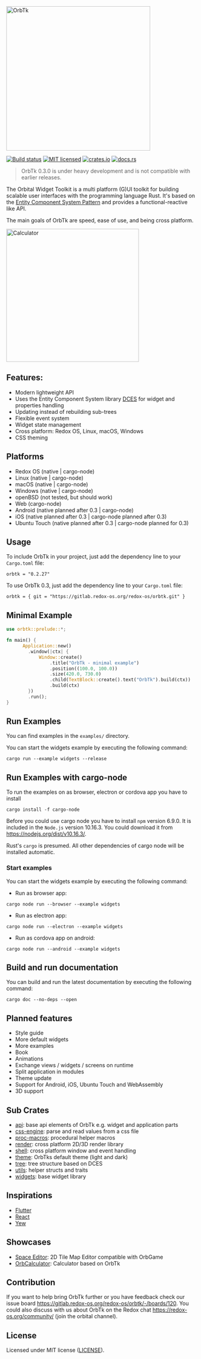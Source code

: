 <img alt="OrbTk" width="380" src="https://gitlab.redox-os.org/redox-os/assets/raw/master/logos/orbtk/logo_dark.png">

[![Build status](https://gitlab.redox-os.org/redox-os/orbtk/badges/master/build.svg)](https://gitlab.redox-os.org/redox-os/orbtk/pipelines)
[![MIT licensed](https://img.shields.io/badge/license-MIT-blue.svg)](./LICENSE)
[![crates.io](https://img.shields.io/badge/crates.io-v0.2.27-orange.svg)](https://crates.io/crates/orbtk)
[![docs.rs](https://docs.rs/orbtk/badge.svg)](https://docs.rs/orbtk)

> OrbTk 0.3.0 is under heavy development and is not compatible with earlier releases.

The Orbital Widget Toolkit is a multi platform (G)UI toolkit for building scalable user interfaces with the programming language Rust. It's based
on the [Entity Component System Pattern](https://en.wikipedia.org/wiki/Entity_system) and provides a functional-reactive like API.

The main goals of OrbTk are speed, ease of use, and being cross platform.

<img alt="Calculator" width="350" src="https://gitlab.redox-os.org/redox-os/assets/raw/master/screenshots/Calculator.png">

## Features:

* Modern lightweight API
* Uses the Entity Component System library [DCES](https://gitlab.redox-os.org/redox-os/dces-rust) for widget and properties handling
* Updating instead of rebuilding sub-trees
* Flexible event system
* Widget state management
* Cross platform: Redox OS, Linux, macOS, Windows
* CSS theming

## Platforms

* Redox OS (native | cargo-node)
* Linux (native | cargo-node)
* macOS (native | cargo-node)
* Windows (native | cargo-node)
* openBSD (not tested, but should work)
* Web (cargo-node)
* Android (native planned after 0.3 | cargo-node)
* iOS (native planned after 0.3 | cargo-node planned after 0.3)
* Ubuntu Touch (native planned  after 0.3 | cargo-node planned for 0.3)

## Usage

To include OrbTk in your project, just add the dependency
line to your `Cargo.toml` file:

```text
orbtk = "0.2.27"
```

To use OrbTk 0.3, just add the dependency
line to your `Cargo.toml` file:

```text
orbtk = { git = "https://gitlab.redox-os.org/redox-os/orbtk.git" }
```

## Minimal Example

```rust
use orbtk::prelude::*;

fn main() {
      Application::new()
        .window(|ctx| {
            Window::create()
                .title("OrbTk - minimal example")
                .position((100.0, 100.0))
                .size(420.0, 730.0)
                .child(TextBlock::create().text("OrbTk").build(ctx))
                .build(ctx)
        })
        .run();
}
```

## Run Examples

You can find examples in the `examples/` directory.

You can start the widgets example by executing the following command:

```text
cargo run --example widgets --release
```

## Run Examples with cargo-node

To run the examples on as browser, electron or cordova app you have to install

```text
cargo install -f cargo-node
```

Before you could use cargo node you have to install `npm` version 6.9.0. It is included in the `Node.js` version 10.16.3. You could download it from https://nodejs.org/dist/v10.16.3/. 

Rust's `cargo` is presumed. All other dependencies of cargo node will be installed automatic.

### Start examples

You can start the widgets example by executing the following command:

* Run as browser app:

```text
cargo node run --browser --example widgets
```

* Run as electron app:

```text
cargo node run --electron --example widgets
```

* Run as cordova app on android:

```text
cargo node run --android --example widgets
```

## Build and run documentation

You can build and run the latest documentation by executing the following command:

```text
cargo doc --no-deps --open
```

## Planned features

* Style guide
* More default widgets
* More examples
* Book
* Animations
* Exchange views / widgets / screens on runtime
* Split application in modules
* Theme update
* Support for Android, iOS, Ubuntu Touch and WebAssembly
* 3D support

## Sub Crates

* [api](https://gitlab.redox-os.org/redox-os/orbtk/tree/master/crates/api): base api elements of OrbTk e.g. widget and application parts
* [css-engine](https://gitlab.redox-os.org/redox-os/orbtk/tree/master/crates/css-engine): parse and read values from a css file
* [proc-macros](https://gitlab.redox-os.org/redox-os/orbtk/tree/master/crates/proc-macros): procedural helper macros
* [render](https://gitlab.redox-os.org/redox-os/orbtk/tree/master/crates/render): cross platform 2D/3D render library
* [shell](https://gitlab.redox-os.org/redox-os/orbtk/tree/master/crates/api): cross platform window and event handling
* [theme](https://gitlab.redox-os.org/redox-os/orbtk/tree/master/crates/theme): OrbTks default theme (light and dark)
* [tree](https://gitlab.redox-os.org/redox-os/orbtk/tree/master/crates/tree): tree structure based on DCES
* [utils](https://gitlab.redox-os.org/redox-os/orbtk/tree/master/crates/utils): helper structs and traits
* [widgets](https://gitlab.redox-os.org/redox-os/orbtk/tree/master/crates/widgets): base widget library

## Inspirations

* [Flutter](https://flutter.io/)
* [React](https://reactjs.org/)
* [Yew](https://github.com/DenisKolodin/yew)

## Showcases

* [Space Editor](https://codeberg.org/pinhead-galaxy/space-editor): 2D Tile Map Editor compatible with OrbGame
* [OrbCalculator](https://gitlab.redox-os.org/redox-os/orbcalculator): Calculator based on OrbTk

## Contribution

If you want to help bring OrbTk further or you have feedback check our issue board https://gitlab.redox-os.org/redox-os/orbtk/-/boards/120. You could also discuss with us about OrbTk on the Redox chat https://redox-os.org/community/ (join the orbital channel).

## License

Licensed under MIT license ([LICENSE](LICENSE)).